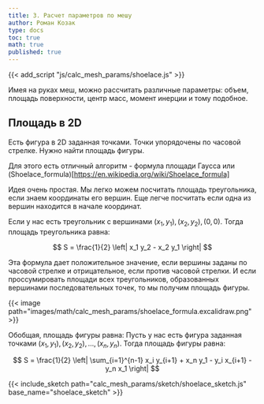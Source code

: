 ```yaml
---
title: 3. Расчет параметров по мешу
author: Роман Козак
type: docs
toc: true
math: true
published: true
---
```



{{< add_script "js/calc_mesh_params/shoelace.js" >}}


Имея на руках меш, можно рассчитать различные параметры:
 объем, площадь поверхности, центр масс, момент инерции и тому подобное.
 

## Площадь в 2D
Есть фигура в 2D заданная точками. Точки упорядочены по часовой стрелке. Нужно найти площадь фигуры.

Для этого есть отличный алгоритм - формула площади Гаусса или (Shoelace_formula)[https://en.wikipedia.org/wiki/Shoelace_formula]

Идея очень простая. Мы легко можем посчитать площадь треугольника, если знаем координаты его вершин. Еще легче посчитать если одна из вершин находится в начале координат.

Если у нас есть треугольник с вершинами $(x_1, y_1), (x_2, y_2), (0, 0)$. Тогда площадь треугольника равна:

$$
S = \frac{1}{2} \left| x_1 y_2 - x_2 y_1 \right|
$$

Эта формула дает положительное значение, если вершины заданы по часовой стрелке и отрицательное, если против часовой стрелки.
И если проссумировать площади всех треугольников, образованных вершинами последовательных точек, то мы получим площадь фигуры.

{{< image path="images/math/calc_mesh_params/shoelace_formula.excalidraw.png" >}}



Обобщая, площадь фигуры равна:
Пусть у нас есть фигура заданная точками $(x_1, y_1), (x_2, y_2), \ldots, (x_n, y_n)$. Тогда площадь фигуры равна:

$$
S = \frac{1}{2} \left| \sum_{i=1}^{n-1} x_i y_{i+1} + x_n y_1 - y_i x_{i+1} - y_n x_1 \right|
$$


{{< include_sketch path="calc_mesh_params/sketch/shoelace_sketch.js" base_name="shoelace_sketch" >}}
